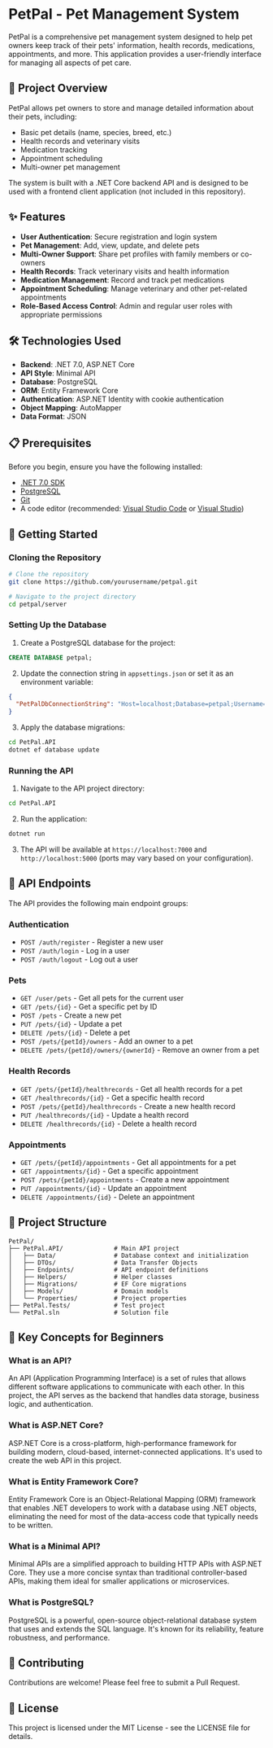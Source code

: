 # PetPal - Pet Management System

PetPal is a comprehensive pet management system designed to help pet owners keep track of their pets' information, health records, medications, appointments, and more. This application provides a user-friendly interface for managing all aspects of pet care.

## 🐾 Project Overview

PetPal allows pet owners to store and manage detailed information about their pets, including:
- Basic pet details (name, species, breed, etc.)
- Health records and veterinary visits
- Medication tracking
- Appointment scheduling
- Multi-owner pet management

The system is built with a .NET Core backend API and is designed to be used with a frontend client application (not included in this repository).

## ✨ Features

- **User Authentication**: Secure registration and login system
- **Pet Management**: Add, view, update, and delete pets
- **Multi-Owner Support**: Share pet profiles with family members or co-owners
- **Health Records**: Track veterinary visits and health information
- **Medication Management**: Record and track pet medications
- **Appointment Scheduling**: Manage veterinary and other pet-related appointments
- **Role-Based Access Control**: Admin and regular user roles with appropriate permissions

## 🛠️ Technologies Used

- **Backend**: .NET 7.0, ASP.NET Core
- **API Style**: Minimal API
- **Database**: PostgreSQL
- **ORM**: Entity Framework Core
- **Authentication**: ASP.NET Identity with cookie authentication
- **Object Mapping**: AutoMapper
- **Data Format**: JSON

## 📋 Prerequisites

Before you begin, ensure you have the following installed:
- [.NET 7.0 SDK](https://dotnet.microsoft.com/download/dotnet/7.0)
- [PostgreSQL](https://www.postgresql.org/download/)
- [Git](https://git-scm.com/downloads)
- A code editor (recommended: [Visual Studio Code](https://code.visualstudio.com/) or [Visual Studio](https://visualstudio.microsoft.com/))

## 🚀 Getting Started

### Cloning the Repository

```bash
# Clone the repository
git clone https://github.com/yourusername/petpal.git

# Navigate to the project directory
cd petpal/server
```

### Setting Up the Database

1. Create a PostgreSQL database for the project:
```sql
CREATE DATABASE petpal;
```

2. Update the connection string in `appsettings.json` or set it as an environment variable:
```json
{
  "PetPalDbConnectionString": "Host=localhost;Database=petpal;Username=yourusername;Password=yourpassword"
}
```

3. Apply the database migrations:
```bash
cd PetPal.API
dotnet ef database update
```

### Running the API

1. Navigate to the API project directory:
```bash
cd PetPal.API
```

2. Run the application:
```bash
dotnet run
```

3. The API will be available at `https://localhost:7000` and `http://localhost:5000` (ports may vary based on your configuration).

## 📡 API Endpoints

The API provides the following main endpoint groups:

### Authentication
- `POST /auth/register` - Register a new user
- `POST /auth/login` - Log in a user
- `POST /auth/logout` - Log out a user

### Pets
- `GET /user/pets` - Get all pets for the current user
- `GET /pets/{id}` - Get a specific pet by ID
- `POST /pets` - Create a new pet
- `PUT /pets/{id}` - Update a pet
- `DELETE /pets/{id}` - Delete a pet
- `POST /pets/{petId}/owners` - Add an owner to a pet
- `DELETE /pets/{petId}/owners/{ownerId}` - Remove an owner from a pet

### Health Records
- `GET /pets/{petId}/healthrecords` - Get all health records for a pet
- `GET /healthrecords/{id}` - Get a specific health record
- `POST /pets/{petId}/healthrecords` - Create a new health record
- `PUT /healthrecords/{id}` - Update a health record
- `DELETE /healthrecords/{id}` - Delete a health record

### Appointments
- `GET /pets/{petId}/appointments` - Get all appointments for a pet
- `GET /appointments/{id}` - Get a specific appointment
- `POST /pets/{petId}/appointments` - Create a new appointment
- `PUT /appointments/{id}` - Update an appointment
- `DELETE /appointments/{id}` - Delete an appointment

## 📁 Project Structure

```
PetPal/
├── PetPal.API/              # Main API project
│   ├── Data/                # Database context and initialization
│   ├── DTOs/                # Data Transfer Objects
│   ├── Endpoints/           # API endpoint definitions
│   ├── Helpers/             # Helper classes
│   ├── Migrations/          # EF Core migrations
│   ├── Models/              # Domain models
│   └── Properties/          # Project properties
├── PetPal.Tests/            # Test project
└── PetPal.sln               # Solution file
```

## 🧩 Key Concepts for Beginners

### What is an API?
An API (Application Programming Interface) is a set of rules that allows different software applications to communicate with each other. In this project, the API serves as the backend that handles data storage, business logic, and authentication.

### What is ASP.NET Core?
ASP.NET Core is a cross-platform, high-performance framework for building modern, cloud-based, internet-connected applications. It's used to create the web API in this project.

### What is Entity Framework Core?
Entity Framework Core is an Object-Relational Mapping (ORM) framework that enables .NET developers to work with a database using .NET objects, eliminating the need for most of the data-access code that typically needs to be written.

### What is a Minimal API?
Minimal APIs are a simplified approach to building HTTP APIs with ASP.NET Core. They use a more concise syntax than traditional controller-based APIs, making them ideal for smaller applications or microservices.

### What is PostgreSQL?
PostgreSQL is a powerful, open-source object-relational database system that uses and extends the SQL language. It's known for its reliability, feature robustness, and performance.

## 🤝 Contributing

Contributions are welcome! Please feel free to submit a Pull Request.

## 📄 License

This project is licensed under the MIT License - see the LICENSE file for details.